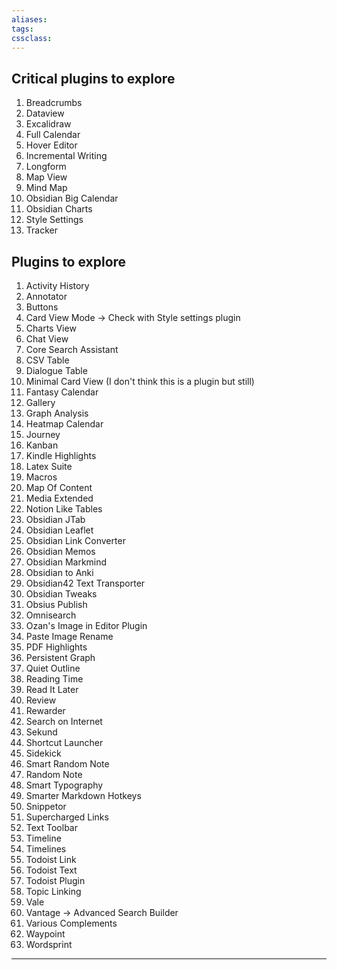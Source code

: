 ```yaml
---
aliases:
tags: 
cssclass:
---
```


###
## Critical plugins to explore 
1. Breadcrumbs
2. Dataview
3. Excalidraw
4. Full Calendar
5. Hover Editor
6. Incremental Writing
7. Longform
8. Map View
9. Mind Map
10. Obsidian Big Calendar
11. Obsidian Charts
12. Style Settings
13. Tracker

## Plugins to explore
1. Activity History
2. Annotator
3. Buttons
4. Card View Mode → Check with Style settings plugin
5. Charts View
6. Chat View
7. Core Search Assistant
8. CSV Table 
9. Dialogue Table
10. Minimal Card View (I don't think this is a plugin but still)
11. Fantasy Calendar 
12. Gallery
13. Graph Analysis
14. Heatmap Calendar
15. Journey
16. Kanban
17. Kindle Highlights
18. Latex Suite
19. Macros
20. Map Of Content
21. Media Extended
22. Notion Like Tables
23. Obsidian JTab
24. Obsidian Leaflet
25. Obsidian Link Converter
26. Obsidian Memos
27. Obsidian Markmind
28. Obsidian to Anki
29. Obsidian42 Text Transporter
30. Obsidian Tweaks
31. Obsius Publish
32. Omnisearch
33. Ozan's Image in Editor Plugin
34. Paste Image Rename
35. PDF Highlights
36. Persistent Graph
37. Quiet Outline 
38. Reading Time
39. Read It Later
40. Review
41. Rewarder
42. Search on Internet
43. Sekund
44. Shortcut Launcher
45. Sidekick
46. Smart Random Note
47. Random Note
48. Smart Typography
49. Smarter Markdown Hotkeys
50. Snippetor
51. Supercharged Links
52. Text Toolbar
53. Timeline
54. Timelines
55. Todoist Link
56. Todoist Text
57. Todoist Plugin
58. Topic Linking
59. Vale
60. Vantage → Advanced Search Builder
61. Various Complements
62. Waypoint
63. Wordsprint

---

